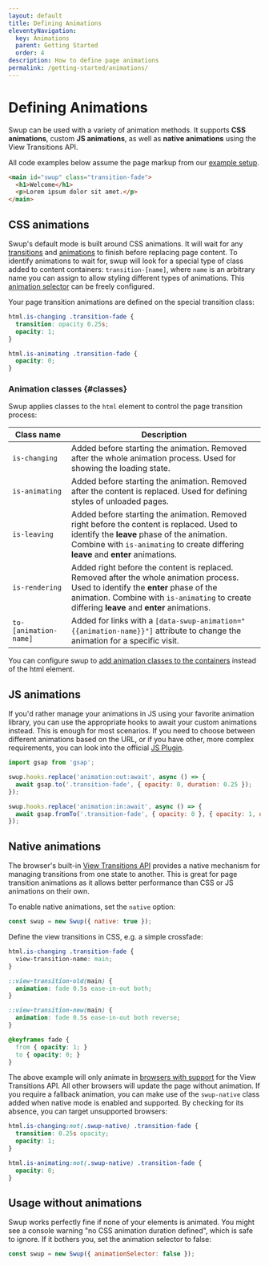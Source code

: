 ```yaml
---
layout: default
title: Defining Animations
eleventyNavigation:
  key: Animations
  parent: Getting Started
  order: 4
description: How to define page animations
permalink: /getting-started/animations/
---
```


# Defining Animations

Swup can be used with a variety of animation methods. It supports **CSS animations**, custom
**JS animations**, as well as **native animations** using the View Transitions API.

All code examples below assume the page markup from our [example setup](/getting-started/example/).

```html
<main id="swup" class="transition-fade">
  <h1>Welcome</h1>
  <p>Lorem ipsum dolor sit amet.</p>
</main>
```

## CSS animations

Swup's default mode is built around CSS animations. It will wait for any
[transitions](https://developer.mozilla.org/en-US/docs/Web/CSS/transition) and
[animations](https://developer.mozilla.org/en-US/docs/Web/CSS/animation) to finish before replacing
page content. To identify animations to wait for, swup will look for a special type of class added
to content containers: `transition-[name]`, where `name` is an arbitrary name you can assign
to allow styling different types of animations. This [animation selector](/options/#animation-selector)
can be freely configured.

Your page transition animations are defined on the special transition class:

```css
html.is-changing .transition-fade {
  transition: opacity 0.25s;
  opacity: 1;
}

html.is-animating .transition-fade {
  opacity: 0;
}
```

### Animation classes {#classes}

Swup applies classes to the `html` element to control the page transition process:

<div class="events-table" data-table-with-anchor-links>

| Class name            | Description                                                                                                                                                                                                                       |
| --------------------- | --------------------------------------------------------------------------------------------------------------------------------------------------------------------------------------------------------------------------------- |
| `is-changing`         | Added before starting the animation. Removed after the whole animation process. Used for showing the loading state.                                                                                                               |
| `is-animating`        | Added before starting the animation. Removed after the content is replaced. Used for defining styles of unloaded pages.                                                                                                           |
| `is-leaving`          | Added before starting the animation. Removed right before the content is replaced. Used to identify the **leave** phase of the animation. Combine with `is-animating` to create differing **leave** and **enter** animations.     |
| `is-rendering`        | Added right before the content is replaced. Removed after the whole animation process. Used to identify the **enter** phase of the animation. Combine with `is-animating` to create differing **leave** and **enter** animations. |
| `to-[animation-name]` | Added for links with a `[data-swup-animation="{{animation-name}}"]` attribute to change the animation for a specific visit.                                                                                                       |

</div>

You can configure swup to [add animation classes to the containers](/options/#animation-scope)
instead of the html element.

## JS animations

If you'd rather manage your animations in JS using your favorite animation library, you can use
the appropriate hooks to await your custom animations instead. This is enough for most scenarios.
If you need to choose between different animations based on the URL, or if you have other, more
complex requirements, you can look into the official [JS Plugin](/plugins/js-plugin/).

```js
import gsap from 'gsap';

swup.hooks.replace('animation:out:await', async () => {
  await gsap.to('.transition-fade', { opacity: 0, duration: 0.25 });
});

swup.hooks.replace('animation:in:await', async () => {
  await gsap.fromTo('.transition-fade', { opacity: 0 }, { opacity: 1, duration: 0.25 });
});
```

## Native animations

The browser's built-in [View Transitions API](https://developer.mozilla.org/en-US/docs/Web/API/View_Transitions_API)
provides a native mechanism for managing transitions from one state to another. This is great for
page transition animations as it allows better performance than CSS or JS animations on their own.

To enable native animations, set the `native` option:

```js
const swup = new Swup({ native: true });
```

Define the view transitions in CSS, e.g. a simple crossfade:

```css
html.is-changing .transition-fade {
  view-transition-name: main;
}

::view-transition-old(main) {
  animation: fade 0.5s ease-in-out both;
}

::view-transition-new(main) {
  animation: fade 0.5s ease-in-out both reverse;
}

@keyframes fade {
  from { opacity: 1; }
  to { opacity: 0; }
}
```

The above example will only animate in [browsers with support](https://developer.mozilla.org/en-US/docs/Web/API/View_Transitions_API#browser_compatibility)
for the View Transitions API. All other browsers will update the page without animation. If you
require a fallback animation, you can make use of the `swup-native` class added when native mode is
enabled and supported. By checking for its absence, you can target unsupported browsers:

```css
html.is-changing:not(.swup-native) .transition-fade {
  transition: 0.25s opacity;
  opacity: 1;
}

html.is-animating:not(.swup-native) .transition-fade {
  opacity: 0;
}
```

## Usage without animations

Swup works perfectly fine if none of your elements is animated. You might see a console warning
"no CSS animation duration defined", which is safe to ignore. If it bothers you, set the
animation selector to false:

```js
const swup = new Swup({ animationSelector: false });
```
